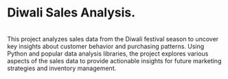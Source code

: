 # Diwali Sales Analysis.
<br>
This project analyzes sales data from the Diwali festival season to uncover key insights about customer behavior and purchasing patterns. Using Python and popular data analysis libraries, the project explores various aspects of the sales data to provide actionable insights for future marketing strategies and inventory management.
<br>

